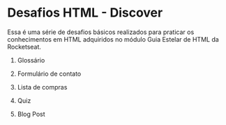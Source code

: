 # Desafios HTML - Discover
<p> Essa é uma série de desafios básicos realizados para praticar os conhecimentos em HTML adquiridos no módulo Guia Estelar de HTML da Rocketseat.</p>
  

1. Glossário

2. Formulário de contato

3. Lista de compras

4. Quiz

5. Blog Post
